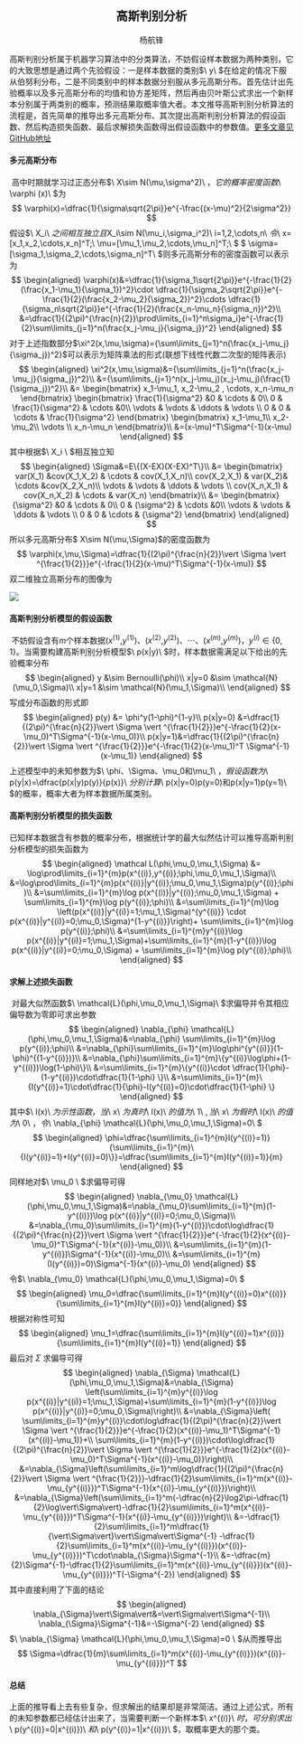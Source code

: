 ## <center>高斯判别分析</center>

<center>杨航锋</center>

​	高斯判别分析属于机器学习算法中的分类算法，不妨假设样本数据为两种类别，它的大致思想是通过两个先验假设：一是样本数据的类别$\ y\ $在给定的情况下服从伯努利分布，二是不同类别中的样本数据分别服从多元高斯分布。首先估计出先验概率以及多元高斯分布的均值和协方差矩阵，然后再由贝叶斯公式求出一个新样本分别属于两类别的概率，预测结果取概率值大者。本文推导高斯判别分析算法的流程是，首先简单的推导出多元高斯分布、其次提出高斯判别分析算法的假设函数、然后构造损失函数、最后求解损失函数得出假设函数中的参数值。[更多文章见GitHub地址](https://github.com/yhangf/ML-NOTE)

#### 多元高斯分布

​	高中时期就学习过正态分布$\ X\sim N(\mu,\sigma^2)\ $，它的概率密度函数$\ \varphi (x)\ $为
$$
\varphi(x)=\dfrac{1}{\sigma\sqrt{2\pi}}e^{-\frac{(x-\mu)^2}{2\sigma^2}}
$$
假设$\ X_i\ $之间相互独立且$X_i\sim N(\mu_i,\sigma_i^2)\ i=1,2,\cdots,n\ $令$\ x=[x_1,x_2,\cdots,x_n]^T;\ \mu=[\mu_1,\mu_2,\cdots,\mu_n]^T;\ $ $ \sigma=[\sigma_1,\sigma_2,\cdots,\sigma_n]^T\ $则多元高斯分布的密度函数可以表示为
$$
\begin{aligned}
\varphi(x)&=\dfrac{1}{\sigma_1\sqrt{2\pi}}e^{-\frac{1}{2}(\frac{x_1-\mu_1}{\sigma_1})^2}\cdot
\dfrac{1}{\sigma_2\sqrt{2\pi}}e^{-\frac{1}{2}(\frac{x_2-\mu_2}{\sigma_2})^2}\cdots
\dfrac{1}{\sigma_n\sqrt{2\pi}}e^{-\frac{1}{2}(\frac{x_n-\mu_n}{\sigma_n})^2}\\
&=\dfrac{1}{(2\pi)^{\frac{n}{2}}\prod\limits_{i=1}^n\sigma_i}e^{-\frac{1}{2}\sum\limits_{j=1}^n(\frac{x_j-\mu_j}{\sigma_j})^2}
\end{aligned}
$$
对于上述指数部分$\xi^2(x,\mu,\sigma)={\sum\limits_{j=1}^n(\frac{x_j-\mu_j}{\sigma_j})^2}$可以表示为矩阵乘法的形式(联想下线性代数二次型的矩阵表示)
$$
\begin{aligned}
\xi^2(x,\mu,\sigma)&={\sum\limits_{j=1}^n(\frac{x_j-\mu_j}{\sigma_j})^2}\\
&={\sum\limits_{j=1}^n(x_j-\mu_j)(x_j-\mu_j)(\frac{1}{\sigma_j})^2}\\
&=
\begin{bmatrix}
    x_1-\mu_1,  x_2-\mu_2 , \cdots, x_n-\mu_n
 \end{bmatrix}
 \begin{bmatrix}
    \frac{1}{\sigma^2} &0 & \cdots & 0\\
    0 & \frac{1}{\sigma^2} & \cdots &0\\
    \vdots & \vdots & \ddots & \vdots \\
    0 & 0 & \cdots & \frac{1}{\sigma^2}
 \end{bmatrix}
 \begin{bmatrix}
    x_1-\mu_1\\ x_2-\mu_2\\ \vdots \\ x_n-\mu_n
 \end{bmatrix}\\
 &=(x-\mu)^T\Sigma^{-1}(x-\mu)
\end{aligned}
$$
其中根据$\ X_i \ $相互独立知
$$
\begin{aligned}
\Sigma&=E\{(X-EX)(X-EX)^T\}\\
&=
\begin{bmatrix}
    var(X_1) &cov(X_1,X_2) & \cdots & cov(X_1,X_n)\\
    cov(X_2,X_1) & var(X_2)& \cdots &cov(X_2,X_n)\\
    \vdots & \vdots & \ddots & \vdots \\
    cov(X_n,X_1) & cov(X_n,X_2) & \cdots & var(X_n)
 \end{bmatrix}\\
 &=
  \begin{bmatrix}
    {\sigma^2} &0 & \cdots & 0\\
    0 & {\sigma^2} & \cdots &0\\
    \vdots & \vdots & \ddots & \vdots \\
    0 & 0 & \cdots & {\sigma^2}
 \end{bmatrix}
\end{aligned}
$$
所以多元高斯分布$ X\sim N(\mu,\Sigma)$的密度函数为
$$
\varphi(x,\mu,\Sigma)=\dfrac{1}{(2\pi)^{\frac{n}{2}}\vert \Sigma \vert ^{\frac{1}{2}}}e^{-\frac{1}{2}(x-\mu)^T\Sigma^{-1}(x-\mu)}
$$
双二维独立高斯分布的图像为

![](C:\Users\yhf\Desktop\ML-NOTE\picture\双二维高斯分布.png)

#### 高斯判别分析模型的假设函数

​	不妨假设含有$m$个样本数据($x^{(1)}$,$y^{(1)}$)、($x^{(2)}$,$y^{(2)}$)、$\cdots$、($x^{(m)}$,$y^{(m)}$)，$y^{(i)} \in \{0,1\}$。当需要构建高斯判别分析模型$\ p(x|y)\ $时，样本数据需满足以下给出的先验概率分布
$$
\begin{aligned}
y &\sim Bernoulli(\phi)\\
x|y=0 &\sim \mathcal{N}(\mu_0,\Sigma)\\
x|y=1 &\sim \mathcal{N}(\mu_1,\Sigma)\\
\end{aligned}
$$
写成分布函数的形式即
$$
\begin{aligned}
p(y) &= \phi^y(1-\phi)^{1-y}\\
p(x|y=0) &=\dfrac{1}{(2\pi)^{\frac{n}{2}}\vert \Sigma \vert ^{\frac{1}{2}}}e^{-\frac{1}{2}(x-\mu_0)^T\Sigma^{-1}(x-\mu_0)}\\
p(x|y=1)&=\dfrac{1}{(2\pi)^{\frac{n}{2}}\vert \Sigma \vert ^{\frac{1}{2}}}e^{-\frac{1}{2}(x-\mu_1)^T \Sigma^{-1}(x-\mu_1)}
\end{aligned}
$$
上述模型中的未知参数为$\ \phi、\Sigma、\mu_0和\mu_1\ $，假设函数为$\ p(y|x)=\dfrac{p(x|y)p(y)}{p(x)}\ $分别计算$\ p(x|y=0)p(y=0)和p(x|y=1)p(y=1)\ $的概率，概率大者为样本数据所属类别。

#### 高斯判别分析模型的损失函数

​	已知样本数据含有参数的概率分布，根据统计学的最大似然估计可以推导高斯判别分析模型的损失函数为
$$
\begin{aligned}
\mathcal L(\phi,\mu_0,\mu_1,\Sigma) &= \log\prod\limits_{i=1}^{m}p(x^{(i)},y^{(i)};\phi,\mu_0,\mu_1,\Sigma)\\
&=\log\prod\limits_{i=1}^{m}p(x^{(i)}|y^{(i)};\mu_0,\mu_1,\Sigma)p(y^{(i)};\phi)\\
&=\sum\limits_{i=1}^{m}\log p(x^{(i)}|y^{(i)};\mu_0,\mu_1,\Sigma) + \sum\limits_{i=1}^{m}\log p(y^{(i)};\phi)\\
&=\sum\limits_{i=1}^{m}\log \left(p(x^{(i)}|y^{(i)}=1;\mu_1,\Sigma)^{y^{(i)}} \cdot p(x^{(i)}|y^{(i)}=0;\mu_0,\Sigma)^{1-y^{(i)}}\right)+ \sum\limits_{i=1}^{m}\log p(y^{(i)};\phi)\\
&=\sum\limits_{i=1}^{m}y^{(i)}\log p(x^{(i)}|y^{(i)}=1;\mu_1,\Sigma)+\sum\limits_{i=1}^{m}(1-y^{(i)})\log p(x^{(i)}|y^{(i)}=0;\mu_0,\Sigma) + \sum\limits_{i=1}^{m}\log p(y^{(i)};\phi)\\
\end{aligned}
$$

#### 求解上述损失函数

​	对最大似然函数$\ \mathcal{L}(\phi,\mu_0,\mu_1,\Sigma)\ $求偏导并令其相应偏导数为零即可求出参数
$$
\begin{aligned}
\nabla_{\phi} \mathcal{L}(\phi,\mu_0,\mu_1,\Sigma)&=\nabla_{\phi} \sum\limits_{i=1}^{m}\log p(y^{(i)};\phi)\\
&=\nabla_{\phi}\sum\limits_{i=1}^{m}\log\phi^{y^{(i)}}(1-\phi)^{(1-y^{(i)})}\\
&=\nabla_{\phi}\sum\limits_{i=1}^{m}\{y^{(i)}\log\phi+(1-y^{(i)})\log(1-\phi)\}\\
&=\sum\limits_{i=1}^{m}\{y^{(i)}\cdot \dfrac{1}{\phi}-(1-y^{(i)})\cdot\dfrac{1}{1-\phi} \}\\
&=\sum\limits_{i=1}^{m}\{I(y^{(i)}=1)\cdot\dfrac{1}{\phi}-I(y^{(i)}=0)\cdot\dfrac{1}{1-\phi} \}
\end{aligned}
$$
其中$\ I(x)\ $为示性函数，当$\ x\ $为真时$\ I(x)\ $的值为$\ 1\ $,当$\ x\ $为假时$\ I(x)\ $的值为$\ 0\ $，令$\ \nabla_{\phi} \mathcal{L}(\phi,\mu_0,\mu_1,\Sigma)=0\ $
$$
\begin{aligned}
\phi=\dfrac{\sum\limits_{i=1}^{m}I(y^{(i)}=1)}{\sum\limits_{i=1}^{m}\{I(y^{(i)}=1)+I(y^{(i)}=0)\}}=\dfrac{\sum\limits_{i=1}^{m}I(y^{(i)}=1)}{m}
\end{aligned}
$$
同样地对$\ \mu_0 \ $求偏导可得
$$
\begin{aligned}
\nabla_{\mu_0} \mathcal{L}(\phi,\mu_0,\mu_1,\Sigma)&=\nabla_{\mu_0}\sum\limits_{i=1}^{m}(1-y^{(i)})\log p(x^{(i)}|y^{(i)}=0;\mu_0,\Sigma)\\
&=\nabla_{\mu_0}\sum\limits_{i=1}^{m}(1-y^{(i)})\cdot\log\dfrac{1}{(2\pi)^{\frac{n}{2}}\vert \Sigma \vert ^{\frac{1}{2}}}e^{-\frac{1}{2}(x^{(i)}-\mu_0)^T\Sigma^{-1}(x^{(i)}-\mu_0)}\\
&=\sum\limits_{i=1}^{m}(1-y^{(i)})\Sigma^{-1}(x^{(i)}-\mu_0)\\
&=\sum\limits_{i=1}^{m}(I(y^{(i)})=0)\Sigma^{-1}(x^{(i)}-\mu_0)
\end{aligned}
$$
令$\ \nabla_{\mu_0} \mathcal{L}(\phi,\mu_0,\mu_1,\Sigma)=0\ $
$$
\begin{aligned}
\mu_0=\dfrac{\sum\limits_{i=1}^{m}I(y^{(i)}=0)x^{(i)}}{\sum\limits_{i=1}^{m}I(y^{(i)}=0)}
\end{aligned}
$$
根据对称性可知
$$
\begin{aligned}
\mu_1=\dfrac{\sum\limits_{i=1}^{m}I(y^{(i)}=1)x^{(i)}}{\sum\limits_{i=1}^{m}I(y^{(i)}=1)}
\end{aligned}
$$
最后对$\ \Sigma\ ​$求偏导可得
$$
\begin{aligned}
\nabla_{\Sigma} \mathcal{L}(\phi,\mu_0,\mu_1,\Sigma)&=\nabla_{\Sigma} \left(\sum\limits_{i=1}^{m}y^{(i)}\log p(x^{(i)}|y^{(i)}=1;\mu_1,\Sigma)+\sum\limits_{i=1}^{m}(1-y^{(i)})\log p(x^{(i)}|y^{(i)}=0;\mu_0,\Sigma)\right)\\
&=\nabla_{\Sigma}\left( \sum\limits_{i=1}^{m}y^{(i)}\cdot\log\dfrac{1}{(2\pi)^{\frac{n}{2}}\vert \Sigma \vert ^{\frac{1}{2}}}e^{-\frac{1}{2}(x^{(i)}-\mu_1)^T\Sigma^{-1}(x^{(i)}-\mu_1)}+\\
\sum\limits_{i=1}^{m}(1-y^{(i)})\cdot\log\dfrac{1}{(2\pi)^{\frac{n}{2}}\vert \Sigma \vert ^{\frac{1}{2}}}e^{-\frac{1}{2}(x^{(i)}-\mu_0)^T\Sigma^{-1}(x^{(i)}-\mu_0)}\right)\\
&=\nabla_{\Sigma}\left(\sum\limits_{i=1}^m\log\dfrac{1}{(2\pi)^{\frac{n}{2}}\vert \Sigma \vert ^{\frac{1}{2}}}-\dfrac{1}{2}\sum\limits_{i=1}^m(x^{(i)}-\mu_{y^{(i)}})^T\Sigma^{-1}(x^{(i)}-\mu_{y^{(i)}})\right)\\
&=\nabla_{\Sigma}\left(\sum\limits_{i=1}^m(-\dfrac{n}{2}\log2\pi-\dfrac{1}{2}\log\vert\Sigma\vert)-\dfrac{1}{2}\sum\limits_{i=1}^m(x^{(i)}-\mu_{y^{(i)}})^T\Sigma^{-1}(x^{(i)}-\mu_{y^{(i)}})\right)\\
&=-\dfrac{1}{2}\sum\limits_{i=1}^m\dfrac{1}{\vert\Sigma\vert}\vert\Sigma\vert\Sigma^{-1}
-\dfrac{1}{2}\sum\limits_{i=1}^m(x^{(i)}-\mu_{y^{(i)}})(x^{(i)}-\mu_{y^{(i)}})^T\cdot\nabla_{\Sigma}\Sigma^{-1}\\
&=-\dfrac{m}{2}\Sigma^{-1}-\dfrac{1}{2}\sum\limits_{i=1}^m(x^{(i)}-\mu_{y^{(i)}})(x^{(i)}-\mu_{y^{(i)}})^T(-\Sigma^{-2})
\end{aligned}
$$
其中直接利用了下面的结论
$$
\begin{aligned}
\nabla_{\Sigma}\vert\Sigma\vert&=\vert\Sigma\vert\Sigma^{-1}\\
\nabla_{\Sigma}\Sigma^{-1}&=-\Sigma^{-2}
\end{aligned}
$$
$\ \nabla_{\Sigma} \mathcal{L}(\phi,\mu_0,\mu_1,\Sigma)=0 \ $从而推导出
$$
\Sigma=\dfrac{1}{m}\sum\limits_{i=1}^m(x^{(i)}-\mu_{y^{(i)}})(x^{(i)}-\mu_{y^{(i)}})^T
$$

#### 总结

​	上面的推导看上去有些复杂，但求解出的结果却是非常简洁。通过上述公式，所有的未知参数都已经估计出来了，当需要判断一个新样本$\ x^{(i)}\ $时，可分别求出$\ p(y^{(i)}=0|x^{(i)})\ $和$\ p(y^{(i)}=1|x^{(i)})\ $，取概率更大的那个类。 